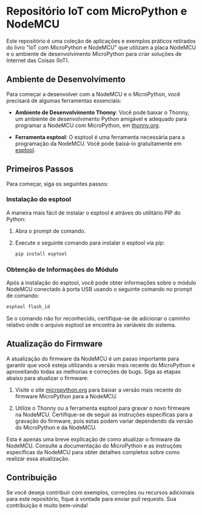 # Repositório IoT com MicroPython e NodeMCU

Este repositório é uma coleção de aplicações e exemplos práticos retirados do livro "IoT com MicroPython e NodeMCU" que utilizam a placa NodeMCU e o ambiente de desenvolvimento MicroPython para criar soluções de Internet das Coisas (IoT).

## Ambiente de Desenvolvimento

Para começar a desenvolver com a NodeMCU e o MicroPython, você precisará de algumas ferramentas essenciais:

- **Ambiente de Desenvolvimento Thonny**: Você pode baixar o Thonny, um ambiente de desenvolvimento Python amigável e adequado para programar a NodeMCU com MicroPython, em [thonny.org](https://thonny.org/).

- **Ferramenta esptool**: O esptool é uma ferramenta necessária para a programação da NodeMCU. Você pode baixá-lo gratuitamente em [esptool](https://github.com/espressif/esptool).

## Primeiros Passos

Para começar, siga os seguintes passos:

### Instalação do esptool

A maneira mais fácil de instalar o esptool é atráves do utilitário PIP do Python:

1. Abra o prompt de comando.

2. Execute o seguinte comando para instalar o esptool via pip:

   ```bash
   pip install esptool
   ```

### Obtenção de Informações do Módulo

Após a instalação do esptool, você pode obter informações sobre o módulo NodeMCU conectado à porta USB usando o seguinte comando no prompt de comando:

```bash
esptool flash_id
```

Se o comando não for reconhecido, certifique-se de adicionar o caminho relativo onde o arquivo esptool se encontra às variáveis do sistema.

## Atualização do Firmware

A atualização do firmware da NodeMCU é um passo importante para garantir que você esteja utilizando a versão mais recente do MicroPython e aproveitando todas as melhorias e correções de bugs. Siga as etapas abaixo para atualizar o firmware:

1. Visite o site [micropython.org](http://micropython.org) para baixar a versão mais recente do firmware MicroPython para a NodeMCU.

2. Utilize o Thonny ou a ferramenta esptool para gravar o novo firmware na NodeMCU. Certifique-se de seguir as instruções específicas para a gravação do firmware, pois estas podem variar dependendo da versão do MicroPython e da NodeMCU.

Esta é apenas uma breve explicação de como atualizar o firmware da NodeMCU. Consulte a documentação do MicroPython e as instruções específicas da NodeMCU para obter detalhes completos sobre como realizar essa atualização.

## Contribuição

Se você deseja contribuir com exemplos, correções ou recursos adicionais para este repositório, fique à vontade para enviar pull requests. Sua contribuição é muito bem-vinda!
